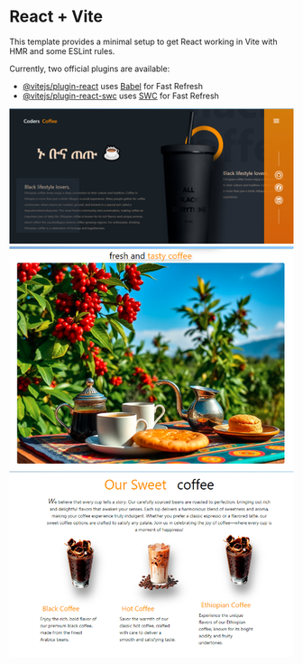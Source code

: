 # React + Vite

This template provides a minimal setup to get React working in Vite with HMR and some ESLint rules.

Currently, two official plugins are available:

- [@vitejs/plugin-react](https://github.com/vitejs/vite-plugin-react/blob/main/packages/plugin-react/README.md) uses [Babel](https://babeljs.io/) for Fast Refresh
- [@vitejs/plugin-react-swc](https://github.com/vitejs/vite-plugin-react-swc) uses [SWC](https://swc.rs/) for Fast Refresh

![image alt](https://github.com/abrsh21son/Codder-s-coffee/blob/main/s1.png?raw=true)
![image alt](https://github.com/abrsh21son/Codder-s-coffee/blob/main/s2.png?raw=true)
![image alt](https://github.com/abrsh21son/Codder-s-coffee/blob/main/53.png?raw=true)
